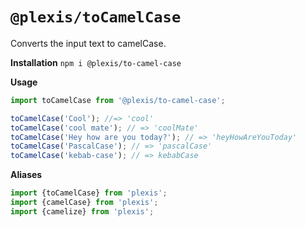 # `@plexis/toCamelCase`

Converts the input text to camelCase.

**Installation**
`npm i @plexis/to-camel-case`

**Usage**

```javascript
import toCamelCase from '@plexis/to-camel-case';

toCamelCase('Cool'); //=> 'cool'
toCamelCase('cool mate'); // => 'coolMate'
toCamelCase('Hey how are you today?'); // => 'heyHowAreYouToday'
toCamelCase('PascalCase'); // => 'pascalCase'
toCamelCase('kebab-case'); // => kebabCase
```

**Aliases**

```javascript
import {toCamelCase} from 'plexis';
import {camelCase} from 'plexis';
import {camelize} from 'plexis';
```
